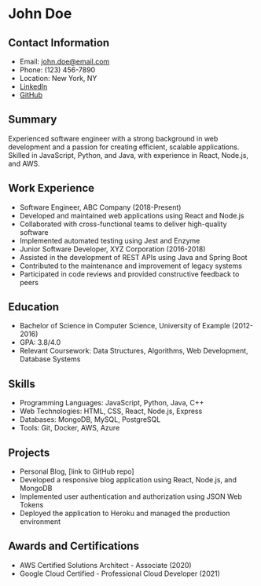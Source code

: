 # John Doe
## Contact Information
- Email: john.doe@email.com
- Phone: (123) 456-7890
- Location: New York, NY
- [LinkedIn](https://www.linkedin.com/in/johndoe)
- [GitHub](https://github.com/johndoe)
## Summary
Experienced software engineer with a strong background in web development and a passion for creating efficient, scalable applications. Skilled in JavaScript, Python, and Java, with experience in React, Node.js, and AWS.
## Work Experience
- Software Engineer, ABC Company (2018-Present)
- Developed and maintained web applications using React and Node.js
- Collaborated with cross-functional teams to deliver high-quality software
- Implemented automated testing using Jest and Enzyme
- Junior Software Developer, XYZ Corporation (2016-2018)
- Assisted in the development of REST APIs using Java and Spring Boot
- Contributed to the maintenance and improvement of legacy systems
- Participated in code reviews and provided constructive feedback to peers
## Education
- Bachelor of Science in Computer Science, University of Example (2012-2016)
- GPA: 3.8/4.0
- Relevant Coursework: Data Structures, Algorithms, Web Development, Database Systems
## Skills
- Programming Languages: JavaScript, Python, Java, C++
- Web Technologies: HTML, CSS, React, Node.js, Express
- Databases: MongoDB, MySQL, PostgreSQL
- Tools: Git, Docker, AWS, Azure
## Projects
- Personal Blog, [link to GitHub repo]
- Developed a responsive blog application using React, Node.js, and MongoDB
- Implemented user authentication and authorization using JSON Web Tokens
- Deployed the application to Heroku and managed the production environment
## Awards and Certifications
- AWS Certified Solutions Architect - Associate (2020)
- Google Cloud Certified - Professional Cloud Developer (2021)
